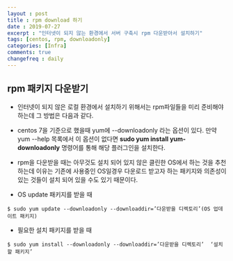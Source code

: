 ```yaml
---
layout : post
title : rpm download 하기
date : 2019-07-27
excerpt : "인터넷이 되지 않는 환경에서 서버 구축시 rpm 다운받아서 설치하기"
tags: [centos, rpm, downloadonly]
categories: [Infra]
comments: true
changefreq : daily
---
```



## rpm 패키지 다운받기 

- 인터넷이 되지 않은 로컬 환경에서 설치하기 위해서는 rpm파일들을 미리 준비해야 하는데 그 방법은 다음과 같다. 
- centos 7을 기준으로 했을때 yum에 --downloadonly 라는 옵션이 있다. 만약 yum --help 목록에서 이 옵션이 없다면 **sudo yum install yum-downloadonly** 명령어를 통해 해당 플러그인을 설치한다. 
- rpm을 다운받을 때는 아무것도 설치 되어 있지 않은 클린한 OS에서 하는 것을 추천하는데 이유는 기존에 사용중인 OS일경우 다운로드 받고자 하는 패키지와 의존성이 있는 것들이 설치 되어 있을 수도 있기 때문이다. 

- OS update 패키지를 받을 때 
~~~ shell
$ sudo yum update --downloadonly --downloaddir=’다운받을 디렉토리’(OS 업데이트 패키지)
~~~ 
- 필요한 설치 패키지를 받을 때
~~~ shell
$ sudo yum install --downloadonly --downloaddir=’다운받을 디렉토리’  ‘설치할 패키지’
~~~ 

 
